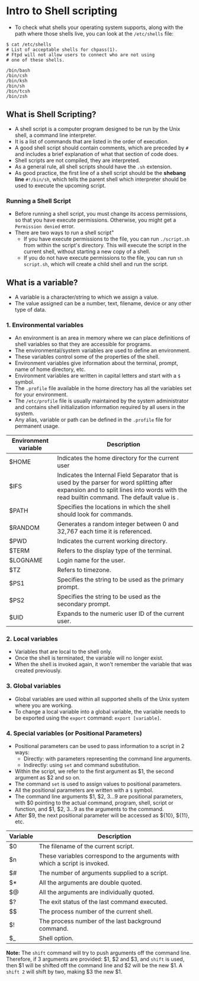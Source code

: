 # Intro to Shell scripting

- To check what shells your operating system supports, along with the path where those shells live, you can look at the `/etc/shells` file:

```
$ cat /etc/shells
# List of acceptable shells for chpass(1).
# Ftpd will not allow users to connect who are not using
# one of these shells.

/bin/bash
/bin/csh
/bin/ksh
/bin/sh
/bin/tcsh
/bin/zsh
```

## What is Shell Scripting?

- A shell script is a computer program designed to be run by the Unix shell, a command line interpreter.
- It is a list of commands that are listed in the order of execution.
- A good shell script should contain comments, which are preceded by `#` and includes a brief explanation of what that section of code does.
- Shell scripts are not compiled, they are interpreted.
- As a general rule, all shell scripts should have the `.sh` extension.
- As good practice, the first line of a shell script should be the **shebang line** `#!/bin/sh`, which tells the parent shell which interpreter should be used to execute the upcoming script.

### Running a Shell Script

- Before running a shell script, you must change its access permissions, so that you have execute permissions. Otherwise, you might get a `Permission denied` error.
- There are two ways to run a shell script"
  - If you have execute permissions to the file, you can run `./script.sh` from within the script's directory. This will execute the script in the current shell, without starting a new copy of a shell.
  - If you do not have execute permissions to the file, you can run `sh script.sh`, which will create a child shell and run the script.

## What is a variable?

- A variable is a character/string to which we assign a value.
- The value assigned can be a number, text, filename, device or any other type of data.

### 1. Environmental variables

- An environment is an area in memory where we can place definitions of shell variables so that they are accessible for programs.
- The environmental/system variables are used to define an environment.
- These variables control some of the properties of the shell.
- Environment variables give information about the terminal, prompt, name of home directory, etc.
- Environment variables are written in capital letters and start with a `$` symbol.
- The `.profile` file available in the home directory has all the variables set for your environment.
- The `/etc/profile` file is usually maintained by the system administrator and contains shell initialization information required by all users in the system.
- Any alias, variable or path can be defined in the `.profile` file for permanent usage.

Environment variable | Description
-------------------- | -----------
$HOME | Indicates the home directory for the current user
$IFS | Indicates the Internal Field Separator that is used by the parser for word splitting after expansion and to split lines into words with the read builtin command. The default value is <space><tab><newline>.
$PATH | Specifies the locations in which the shell should look for commands.
$RANDOM | Generates a random integer between 0 and 32,767 each time it is referenced.
$PWD | Indicates the current working directory.
$TERM | Refers to the display type of the terminal.
$LOGNAME | Login name for the user.
$TZ | Refers to timezone.
$PS1 | Specifies the string to be used as the primary prompt.
$PS2 | Specifies the string to be used as the secondary prompt.
$UID | Expands to the numeric user ID of the current user.

### 2. Local variables

- Variables that are local to the shell only.
- Once the shell is terminated, the variable will no longer exist.
- When the shell is invoked again, it won't remember the variable that was created previously.

### 3. Global variables

- Global variables are used within all supported shells of the Unix system where you are working.
- To change a local variable into a global variable, the variable needs to be exported using the `export` command: `export [variable]`.

### 4. Special variables (or Positional Parameters)

- Positional parameters can be used to pass information to a script in 2 ways:
  - Directly: with parameters representing the command line arguments.
  - Indirectly: using `set` and command substitution.
- Within the script, we refer to the first argument as $1, the second argument as $2 and so on.
- The command `set` is used to assign values to positional parameters.
- All the positional parameters are written with a `$` symbol.
- The command line arguments $1, $2, $3...$9 are positional parameters, with $0 pointing to the actual command, program, shell, script or function, and $1, $2, $3...$9 as the arguments to the command.
- After $9, the next positional parameter will be accessed as ${10}, ${11}, etc.

Variable | Description
-------- | ------------
$0 | The filename of the current script.
$n | These variables correspond to the arguments with which a script is invoked.
$# | The number of arguments supplied to a script.
$* | All the arguments are double quoted.
$@ | All the arguments are individually quoted.
$? | The exit status of the last command executed.
$$ | The process number of the current shell.
$! | The process number of the last background command.
$_ | Shell option.

**Note:** The `shift` command will try to push arguments off the command line. Therefore, if 3 arguments are provided: $1, $2 and $3, and `shift` is used, then $1 will be shifted off the command line and $2 will be the new $1. A `shift 2` will shift by two, making $3 the new $1. 
